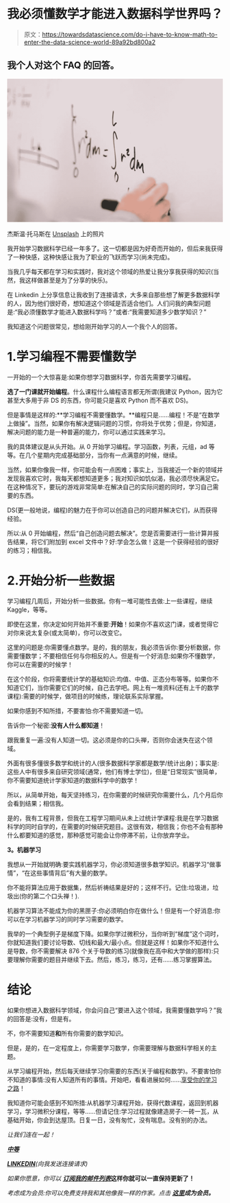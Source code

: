 # 我必须懂数学才能进入数据科学世界吗？

> 原文：<https://towardsdatascience.com/do-i-have-to-know-math-to-enter-the-data-science-world-89a92bd800a2>

## 我个人对这个 FAQ 的回答。

![](img/5a8402ef59361cab714646e322d0936a.png)

杰斯温·托马斯在 [Unsplash](https://unsplash.com/s/photos/mathematics?utm_source=unsplash&utm_medium=referral&utm_content=creditCopyText) 上的照片

我开始学习数据科学已经一年多了。这一切都是因为好奇而开始的，但后来我获得了一种快感，这种快感让我为了职业的飞跃而学习(尚未完成)。

当我几乎每天都在学习和实践时，我对这个领域的热爱让我分享我获得的知识(当然，我这样做甚至是为了分享的快乐)。

在 Linkedin 上分享信息让我收到了连接请求，大多来自那些想了解更多数据科学的人，因为他们很好奇，想知道这个领域是否适合他们。人们问我的典型问题是:“我必须懂数学才能进入数据科学吗？”或者:“我需要知道多少数学知识？”

我知道这个问题很常见，想给刚开始学习的人一个我个人的回答。

# 1.学习编程不需要懂数学

一开始的一个大惊喜是:如果你想学习数据科学，你首先需要学习编程。

**选了一门课就开始编程**。什么课程什么编程语言都无所谓(我建议 Python，因为它甚至大多用于非 DS 的东西，你可能只是喜欢 Python 而不喜欢 DS)。

但是事情是这样的:**学习编程不需要懂数学。**编程只是……编程！不是“在数学上做操”。当然，如果你有解决逻辑问题的习惯，你将处于优势；但是，你知道，解决问题的能力是一种普遍的能力，你可以通过实践来学习。

我的具体建议是从头开始。从 0 开始学习编程。学习函数，列表，元组，ad 等等。在几个星期内完成基础部分，当你有一点满意的时候，继续。

当然，如果你像我一样，你可能会有一点困难；事实上，当我接近一个新的领域并发现我喜欢它时，我每天都想知道更多；我对知识如饥似渴，我必须尽快满足它。在这种情况下，要玩的游戏非常简单:在解决自己的实际问题的同时，学习自己需要的东西。

DS(更一般地说，编程)的魅力在于你可以创造自己的问题并解决它们，从而获得经验。

所以:从 0 开始编程，然后“自己创造问题去解决”。您是否需要进行一些计算并报告结果，将它们附加到 excel 文件中？好:学会怎么做！这是一个获得经验的很好的练习；相信我。

# 2.开始分析一些数据

学习编程几周后，开始分析一些数据。你有一堆可能性去做:上一些课程，继续 Kaggle，等等。

即使在这里，你决定如何开始并不重要:**开始**！如果你不喜欢这门课，或者觉得它对你来说太复杂(或太简单)，你可以改变它。

这里的问题是:你需要懂点数学。是的，我的朋友，我必须告诉你:要分析数据，你需要懂数学；不要相信任何与你相反的人。但是有一个好消息:如果你不懂数学，你可以在需要的时候学！

在这个阶段，你将需要统计学的基础知识:均值、中值、正态分布等等。如果你不知道它们，当你需要它们的时候，自己去学吧。网上有一堆资料(还有上千的数学课程):需要的时候学，做项目的时候练，理论联系实际掌握。

如果你感到不知所措，不要害怕:你不需要知道一切。

告诉你一个秘密:**没有人什么都知道**！

跟我重复一遍:没有人知道一切。这必须是你的口头禅，否则你会迷失在这个领域。

外面有很多懂很多数学和统计的人(很多数据科学家都是数学/统计出身)；事实是:这些人中有很多来自研究领域(通常，他们有博士学位)，但是“日常现实”很简单，你不需要知道统计学家知道的数据科学中的数学！

所以，从简单开始，每天坚持练习，在你需要的时候研究你需要什么，几个月后你会看到结果；相信我。

是的，我有工程背景，但我在工程学习期间从未上过统计学课程:我是在学习数据科学的同时自学的，在需要的时候研究题目。这很有效，相信我；你也不会有那种什么都要知道的感觉，那种感觉可能会让你停滞不前，让你放弃学业。

**3。机器学习**

我想从一开始就明确:要实践机器学习，你必须知道很多数学知识。机器学习“做事情”，“在这些事情背后”有大量的数学。

你不能将算法应用于数据集，然后祈祷结果是好的；这样不行。记住:垃圾进，垃圾出(你的第二个口头禅！).

机器学习算法不能成为你的黑匣子:你必须明白你在做什么！但是有一个好消息:你可以在学习机器学习的同时学习需要的数学。

我举的一个典型例子是梯度下降。如果你学过微积分，当你听到“梯度”这个词时，你就知道我们要讨论导数、切线和最大/最小点。但就是这样！如果你不知道什么是导数，你不需要解决 876 个关于导数的练习(就像我在高中和大学做的那样):只要理解你需要的题目并继续下去。然后，练习，练习，还有……练习掌握算法。

# 结论

如果你想进入数据科学领域，你会问自己“要进入这个领域，我需要懂数学吗？”我的回答是:没有，但是有。

不，你不需要知道**和**所有你需要的数学知识。

但是，是的，在一定程度上，你需要学习数学，你需要理解与数据科学相关的主题。

从学习编程开始，然后每天继续学习你需要的东西(关于编程和数学)。不要害怕你不知道的事情:没有人知道所有的事情。开始吧，看看进展如何……[享受你的学习之路](https://medium.com/mlearning-ai/why-and-how-enjoying-the-learning-path-in-data-science-fe98642cb512)！

我知道你可能会感到不知所措:从机器学习课程开始，获得代数课程，返回到机器学习，学习微积分课程，等等……但请记住:学习过程就像建造房子:一砖一瓦，从基础开始，你会到达屋顶。日复一日，没有匆忙，没有喘息。没有别的办法。

*让我们连在一起！*

[***中等***](https://federicotrotta.medium.com/)

[***LINKEDIN***](https://www.linkedin.com/in/federico-trotta/)*(向我发送连接请求)*

*如果你愿意，你可以* [***订阅我的邮件列表***](https://federicotrotta.medium.com/subscribe)**这样你就可以一直保持更新了！**

*考虑成为会员:你可以免费支持我和其他像我一样的作家。点击 [***这里***](https://federicotrotta.medium.com/membership)**成为会员。***